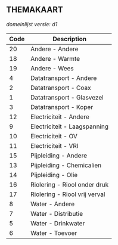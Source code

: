 ## THEMAKAART

*domeinlijst versie: d1* 

 |Code |Description	|
|	---	|	---	|
| 20 | Andere - Andere |
| 18 | Andere - Warmte |
| 19 | Andere - Wees |
| 4 | Datatransport - Andere |
| 2 | Datatransport - Coax |
| 1 | Datatransport - Glasvezel |
| 3 | Datatransport - Koper |
| 12 | Electriciteit - Andere |
| 9 | Electriciteit - Laagspanning |
| 10 | Electriciteit - OV |
| 11 | Electriciteit - VRI |
| 15 | Pijpleiding - Andere |
| 13 | Pijpleiding - Chemicalien |
| 14 | Pijpleiding - Olie |
| 16 | Riolering - Riool onder druk |
| 17 | Riolering - Riool vrij verval |
| 8 | Water - Andere |
| 7 | Water - Distributie |
| 5 | Water - Drinkwater |
| 6 | Water - Toevoer |
